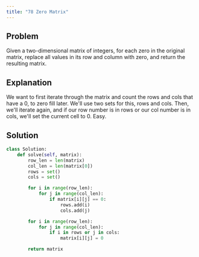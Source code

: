 ```yaml
---
title: "78 Zero Matrix"
---
```


## Problem

Given a two-dimensional matrix of integers, for each zero in the
original matrix, replace all values in its row and column with zero, and
return the resulting matrix.

## Explanation

We want to first iterate through the matrix and count the rows and cols
that have a 0, to zero fill later. We\'ll use two sets for this, rows
and cols. Then, we\'ll iterate again, and if our row number is in rows
or our col number is in cols, we\'ll set the current cell to 0. Easy.

## Solution

```py
class Solution:
    def solve(self, matrix):
        row_len = len(matrix)
        col_len = len(matrix[0])
        rows = set()
        cols = set()

        for i in range(row_len):
            for j in range(col_len):
                if matrix[i][j] == 0:
                    rows.add(i)
                    cols.add(j)

        for i in range(row_len):
            for j in range(col_len):
                if i in rows or j in cols:
                    matrix[i][j] = 0

        return matrix
```
